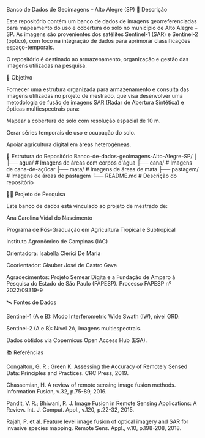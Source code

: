 Banco de Dados de Geoimagens – Alto Alegre (SP)
📌 Descrição

Este repositório contém um banco de dados de imagens georreferenciadas para mapeamento do uso e cobertura do solo no município de Alto Alegre – SP. As imagens são provenientes dos satélites Sentinel-1 (SAR) e Sentinel-2 (óptico), com foco na integração de dados para aprimorar classificações espaço-temporais.

O repositório é destinado ao armazenamento, organização e gestão das imagens utilizadas na pesquisa.

🎯 Objetivo

Fornecer uma estrutura organizada para armazenamento e consulta das imagens utilizadas no projeto de mestrado, que visa desenvolver uma metodologia de fusão de imagens SAR (Radar de Abertura Sintética) e ópticas multiespectrais para:

Mapear a cobertura do solo com resolução espacial de 10 m.

Gerar séries temporais de uso e ocupação do solo.

Apoiar agricultura digital em áreas heterogêneas.

📂 Estrutura do Repositório
Banco-de-dados-geoimagens-Alto-Alegre-SP/
│
├── agua/          # Imagens de áreas com corpos d'água
├── cana/          # Imagens de cana-de-açúcar
├── mata/          # Imagens de áreas de mata
├── pastagem/      # Imagens de áreas de pastagem
└── README.md      # Descrição do repositório

👩‍🔬 Projeto de Pesquisa

Este banco de dados está vinculado ao projeto de mestrado de:

Ana Carolina Vidal do Nascimento

Programa de Pós-Graduação em Agricultura Tropical e Subtropical

Instituto Agronômico de Campinas (IAC)

Orientadora: Isabella Clerici De Maria

Coorientador: Glauber José de Castro Gava

Agradecimentos: Projeto Semear Digita e a Fundação de Amparo à Pesquisa do Estado de São Paulo (FAPESP). Processo FAPESP nº 2022/09319-9 

🛰️ Fontes de Dados

Sentinel-1 (A e B): Modo Interferometric Wide Swath (IW), nível GRD.

Sentinel-2 (A e B): Nível 2A, imagens multiespectrais.

Dados obtidos via Copernicus Open Access Hub (ESA).

📚 Referências

Congalton, G. R.; Green K. Assessing the Accuracy of Remotely Sensed Data: Principles and Practices. CRC Press, 2019.

Ghassemian, H. A review of remote sensing image fusion methods. Information Fusion, v.32, p.75-89, 2016.

Pandit, V. R.; Bhiwani, R. J. Image Fusion in Remote Sensing Applications: A Review. Int. J. Comput. Appl., v.120, p.22-32, 2015.

Rajah, P. et al. Feature level image fusion of optical imagery and SAR for invasive species mapping. Remote Sens. Appl., v.10, p.198-208, 2018.
